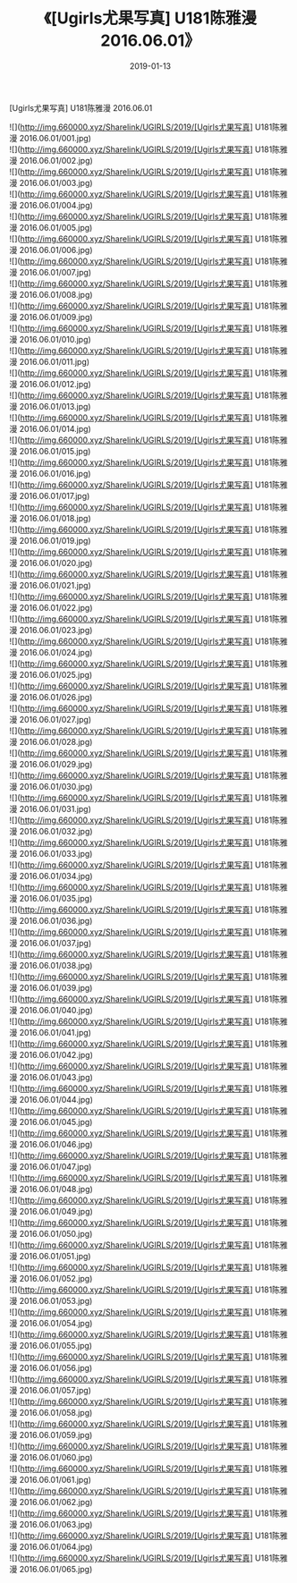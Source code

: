 ﻿---
layout: post
title:  《[Ugirls尤果写真] U181陈雅漫 2016.06.01》
date:   2019-01-13
img: http://img.660000.xyz/Sharelink/UGIRLS/2019/[Ugirls尤果写真] U181陈雅漫 2016.06.01/000.jpg
categories: [美女, 清纯, 唯美]
---

[Ugirls尤果写真] U181陈雅漫 2016.06.01

 ![](http://img.660000.xyz/Sharelink/UGIRLS/2019/[Ugirls尤果写真] U181陈雅漫 2016.06.01/001.jpg) <br>![](http://img.660000.xyz/Sharelink/UGIRLS/2019/[Ugirls尤果写真] U181陈雅漫 2016.06.01/002.jpg) <br>![](http://img.660000.xyz/Sharelink/UGIRLS/2019/[Ugirls尤果写真] U181陈雅漫 2016.06.01/003.jpg) <br>![](http://img.660000.xyz/Sharelink/UGIRLS/2019/[Ugirls尤果写真] U181陈雅漫 2016.06.01/004.jpg) <br>![](http://img.660000.xyz/Sharelink/UGIRLS/2019/[Ugirls尤果写真] U181陈雅漫 2016.06.01/005.jpg) <br>![](http://img.660000.xyz/Sharelink/UGIRLS/2019/[Ugirls尤果写真] U181陈雅漫 2016.06.01/006.jpg) <br>![](http://img.660000.xyz/Sharelink/UGIRLS/2019/[Ugirls尤果写真] U181陈雅漫 2016.06.01/007.jpg) <br>![](http://img.660000.xyz/Sharelink/UGIRLS/2019/[Ugirls尤果写真] U181陈雅漫 2016.06.01/008.jpg) <br>![](http://img.660000.xyz/Sharelink/UGIRLS/2019/[Ugirls尤果写真] U181陈雅漫 2016.06.01/009.jpg) <br>![](http://img.660000.xyz/Sharelink/UGIRLS/2019/[Ugirls尤果写真] U181陈雅漫 2016.06.01/010.jpg) <br>![](http://img.660000.xyz/Sharelink/UGIRLS/2019/[Ugirls尤果写真] U181陈雅漫 2016.06.01/011.jpg) <br>![](http://img.660000.xyz/Sharelink/UGIRLS/2019/[Ugirls尤果写真] U181陈雅漫 2016.06.01/012.jpg) <br>![](http://img.660000.xyz/Sharelink/UGIRLS/2019/[Ugirls尤果写真] U181陈雅漫 2016.06.01/013.jpg) <br>![](http://img.660000.xyz/Sharelink/UGIRLS/2019/[Ugirls尤果写真] U181陈雅漫 2016.06.01/014.jpg) <br>![](http://img.660000.xyz/Sharelink/UGIRLS/2019/[Ugirls尤果写真] U181陈雅漫 2016.06.01/015.jpg) <br>![](http://img.660000.xyz/Sharelink/UGIRLS/2019/[Ugirls尤果写真] U181陈雅漫 2016.06.01/016.jpg) <br>![](http://img.660000.xyz/Sharelink/UGIRLS/2019/[Ugirls尤果写真] U181陈雅漫 2016.06.01/017.jpg) <br>![](http://img.660000.xyz/Sharelink/UGIRLS/2019/[Ugirls尤果写真] U181陈雅漫 2016.06.01/018.jpg) <br>![](http://img.660000.xyz/Sharelink/UGIRLS/2019/[Ugirls尤果写真] U181陈雅漫 2016.06.01/019.jpg) <br>![](http://img.660000.xyz/Sharelink/UGIRLS/2019/[Ugirls尤果写真] U181陈雅漫 2016.06.01/020.jpg) <br>![](http://img.660000.xyz/Sharelink/UGIRLS/2019/[Ugirls尤果写真] U181陈雅漫 2016.06.01/021.jpg) <br>![](http://img.660000.xyz/Sharelink/UGIRLS/2019/[Ugirls尤果写真] U181陈雅漫 2016.06.01/022.jpg) <br>![](http://img.660000.xyz/Sharelink/UGIRLS/2019/[Ugirls尤果写真] U181陈雅漫 2016.06.01/023.jpg) <br>![](http://img.660000.xyz/Sharelink/UGIRLS/2019/[Ugirls尤果写真] U181陈雅漫 2016.06.01/024.jpg) <br>![](http://img.660000.xyz/Sharelink/UGIRLS/2019/[Ugirls尤果写真] U181陈雅漫 2016.06.01/025.jpg) <br>![](http://img.660000.xyz/Sharelink/UGIRLS/2019/[Ugirls尤果写真] U181陈雅漫 2016.06.01/026.jpg) <br>![](http://img.660000.xyz/Sharelink/UGIRLS/2019/[Ugirls尤果写真] U181陈雅漫 2016.06.01/027.jpg) <br>![](http://img.660000.xyz/Sharelink/UGIRLS/2019/[Ugirls尤果写真] U181陈雅漫 2016.06.01/028.jpg) <br>![](http://img.660000.xyz/Sharelink/UGIRLS/2019/[Ugirls尤果写真] U181陈雅漫 2016.06.01/029.jpg) <br>![](http://img.660000.xyz/Sharelink/UGIRLS/2019/[Ugirls尤果写真] U181陈雅漫 2016.06.01/030.jpg) <br>![](http://img.660000.xyz/Sharelink/UGIRLS/2019/[Ugirls尤果写真] U181陈雅漫 2016.06.01/031.jpg) <br>![](http://img.660000.xyz/Sharelink/UGIRLS/2019/[Ugirls尤果写真] U181陈雅漫 2016.06.01/032.jpg) <br>![](http://img.660000.xyz/Sharelink/UGIRLS/2019/[Ugirls尤果写真] U181陈雅漫 2016.06.01/033.jpg) <br>![](http://img.660000.xyz/Sharelink/UGIRLS/2019/[Ugirls尤果写真] U181陈雅漫 2016.06.01/034.jpg) <br>![](http://img.660000.xyz/Sharelink/UGIRLS/2019/[Ugirls尤果写真] U181陈雅漫 2016.06.01/035.jpg) <br>![](http://img.660000.xyz/Sharelink/UGIRLS/2019/[Ugirls尤果写真] U181陈雅漫 2016.06.01/036.jpg) <br>![](http://img.660000.xyz/Sharelink/UGIRLS/2019/[Ugirls尤果写真] U181陈雅漫 2016.06.01/037.jpg) <br>![](http://img.660000.xyz/Sharelink/UGIRLS/2019/[Ugirls尤果写真] U181陈雅漫 2016.06.01/038.jpg) <br>![](http://img.660000.xyz/Sharelink/UGIRLS/2019/[Ugirls尤果写真] U181陈雅漫 2016.06.01/039.jpg) <br>![](http://img.660000.xyz/Sharelink/UGIRLS/2019/[Ugirls尤果写真] U181陈雅漫 2016.06.01/040.jpg) <br>![](http://img.660000.xyz/Sharelink/UGIRLS/2019/[Ugirls尤果写真] U181陈雅漫 2016.06.01/041.jpg) <br>![](http://img.660000.xyz/Sharelink/UGIRLS/2019/[Ugirls尤果写真] U181陈雅漫 2016.06.01/042.jpg) <br>![](http://img.660000.xyz/Sharelink/UGIRLS/2019/[Ugirls尤果写真] U181陈雅漫 2016.06.01/043.jpg) <br>![](http://img.660000.xyz/Sharelink/UGIRLS/2019/[Ugirls尤果写真] U181陈雅漫 2016.06.01/044.jpg) <br>![](http://img.660000.xyz/Sharelink/UGIRLS/2019/[Ugirls尤果写真] U181陈雅漫 2016.06.01/045.jpg) <br>![](http://img.660000.xyz/Sharelink/UGIRLS/2019/[Ugirls尤果写真] U181陈雅漫 2016.06.01/046.jpg) <br>![](http://img.660000.xyz/Sharelink/UGIRLS/2019/[Ugirls尤果写真] U181陈雅漫 2016.06.01/047.jpg) <br>![](http://img.660000.xyz/Sharelink/UGIRLS/2019/[Ugirls尤果写真] U181陈雅漫 2016.06.01/048.jpg) <br>![](http://img.660000.xyz/Sharelink/UGIRLS/2019/[Ugirls尤果写真] U181陈雅漫 2016.06.01/049.jpg) <br>![](http://img.660000.xyz/Sharelink/UGIRLS/2019/[Ugirls尤果写真] U181陈雅漫 2016.06.01/050.jpg) <br>![](http://img.660000.xyz/Sharelink/UGIRLS/2019/[Ugirls尤果写真] U181陈雅漫 2016.06.01/051.jpg) <br>![](http://img.660000.xyz/Sharelink/UGIRLS/2019/[Ugirls尤果写真] U181陈雅漫 2016.06.01/052.jpg) <br>![](http://img.660000.xyz/Sharelink/UGIRLS/2019/[Ugirls尤果写真] U181陈雅漫 2016.06.01/053.jpg) <br>![](http://img.660000.xyz/Sharelink/UGIRLS/2019/[Ugirls尤果写真] U181陈雅漫 2016.06.01/054.jpg) <br>![](http://img.660000.xyz/Sharelink/UGIRLS/2019/[Ugirls尤果写真] U181陈雅漫 2016.06.01/055.jpg) <br>![](http://img.660000.xyz/Sharelink/UGIRLS/2019/[Ugirls尤果写真] U181陈雅漫 2016.06.01/056.jpg) <br>![](http://img.660000.xyz/Sharelink/UGIRLS/2019/[Ugirls尤果写真] U181陈雅漫 2016.06.01/057.jpg) <br>![](http://img.660000.xyz/Sharelink/UGIRLS/2019/[Ugirls尤果写真] U181陈雅漫 2016.06.01/058.jpg) <br>![](http://img.660000.xyz/Sharelink/UGIRLS/2019/[Ugirls尤果写真] U181陈雅漫 2016.06.01/059.jpg) <br>![](http://img.660000.xyz/Sharelink/UGIRLS/2019/[Ugirls尤果写真] U181陈雅漫 2016.06.01/060.jpg) <br>![](http://img.660000.xyz/Sharelink/UGIRLS/2019/[Ugirls尤果写真] U181陈雅漫 2016.06.01/061.jpg) <br>![](http://img.660000.xyz/Sharelink/UGIRLS/2019/[Ugirls尤果写真] U181陈雅漫 2016.06.01/062.jpg) <br>![](http://img.660000.xyz/Sharelink/UGIRLS/2019/[Ugirls尤果写真] U181陈雅漫 2016.06.01/063.jpg) <br>![](http://img.660000.xyz/Sharelink/UGIRLS/2019/[Ugirls尤果写真] U181陈雅漫 2016.06.01/064.jpg) <br>![](http://img.660000.xyz/Sharelink/UGIRLS/2019/[Ugirls尤果写真] U181陈雅漫 2016.06.01/065.jpg) <br>